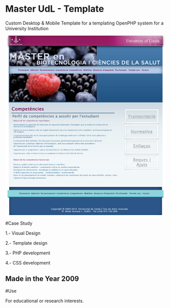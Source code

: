 # Master UdL - Template

Custom Desktop & Mobile Template for a templating OpenPHP system for a University Institution


 ![](https://github.com/delfiramirez/master-udl-2009/blob/master/public/assets/splash.jpg)

#Case Study

1.- Visual Design

2.- Template design

3.- PHP development

4.- CSS development

Made in the Year 2009
--------------------------------------------------------------------------------

#Use

For educational or research interests. 
